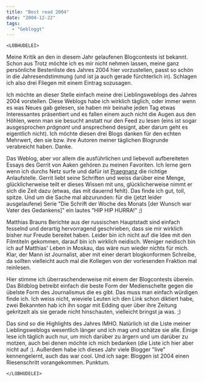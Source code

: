 ```yaml
---
title: "Best read 2004"
date: "2004-12-22"
tags:
  - "Gebloggt"
---
```


`<LOBHUDELEI>`

Meine Kritik an den in diesem Jahr gelaufenen Blogcontests ist bekannt. Schon aus Trotz möchte ich es mir nicht nehmen lassen, meine ganz persönliche Bestenliste des Jahres 2004 hier vorzustellen, passt so schön in die Jahresendstimmung (und ist ja auch gerade fürchterlich in). Schlagen ich also drei Fliegen mit einem Eintrag sozusagen.

Ich möchte an dieser Stelle einfach meine drei Lieblingsweblogs des Jahres 2004 vorstellen. Diese Weblogs habe ich wirklich täglich, oder immer wenn es was Neues gab gelesen, sie haben mir beinahe jeden Tag etwas Interessantes präsentiert und es fallen einem auch nicht die Augen aus den Höhlen, wenn man sie besucht anstatt nur den Feed zu lesen (eins ist sogar ausgesprochen _prägnant_ und ansprechend designt, aber darum geht es eigentlich nicht). Ich möchte diesen drei Blogs danken für den echten Mehrwert, den sie bzw. ihre Autoren meiner täglichen Blogrunde verabreicht haben. Danke.

Das Weblog, aber vor allem die ausführlichen und liebevoll aufbereiteten Essays des Gerrit von Aaken gehören zu meinen Favoriten. Ich lerne gern wenn ich durchs Netz surfe und dafür ist [Praegnanz](http://praegnanz.de/weblog/) die richtige Anlaufstelle. Gerrit liebt seine Schriften und weiss darüber eine Menge, glücklicherweise teilt er dieses Wissen mit uns, glücklicherweise nimmt er sich die Zeit dazu (etwas, das mit dauernd fehlt). Das finde ich gut, toll, spitze. Und um die Sache mal abzurunden: für die (jetzt leider ausgelaufene) Serie "Die Schrift der Woche des Monats \[der Wunsch war Vater des Gedankens\]" ein lautes "HIP HIP HURRA!" ;)

Matthias Brauns Berichte aus der russischen Hauptstadt sind einfach fesselnd und derartig hervorragend geschrieben, dass sie mir wirklich bisher nur Freude bereitet haben. Leider bin ich nicht auf die Idee mit den Filmtiteln gekommen, darauf bin ich wirklich neidisch. Weniger neidisch bin ich auf Matthias' Leben in Moskau, das wäre nun wieder nichts für mich. Klar, der Mann ist Journalist, aber mit einer derart blogkonformen Schreibe, da sollten vielleicht auch mal die Kollegen von der vorlesenden Fraktion mal reinlesen.

Hier stimme ich überraschenderweise mit einem der Blogcontests überein. Das Bildblog betreibt einfach die beste Form der Medienschelte gegen die übelste Form des Journalismus die es gibt. Das muss man einfach würdigen finde ich. Ich weiss nicht, wieviele Leuten ich den Link schon diktiert habe, zwei Bekannten hab ich ihn sogar mit Edding quer über ihre Zeitung gekritzelt als sie gerade nicht hinschauten, vielleicht bringst ja was. ;)

Das sind so die Highlights des Jahres IMHO. Natürlich ist die Liste meiner Lieblingsweblogs wesentlich länger und ich mag und schätze sie alle. Einige lese ich täglich auch nur, um mich darüber zu ärgern und um darüber zu motzen, auch bei denen möchte ich mich bedanken (die Liste ich hier aber nicht auf :). Außerdem habe ich dieses Jahr viele Blogger "live" kennengelernt, auch das war cool. Und ich sage: Bloggen ist 2004 einen Riesenschritt vorangekommen. Punktum.

`</LOBHUDELEI>`
